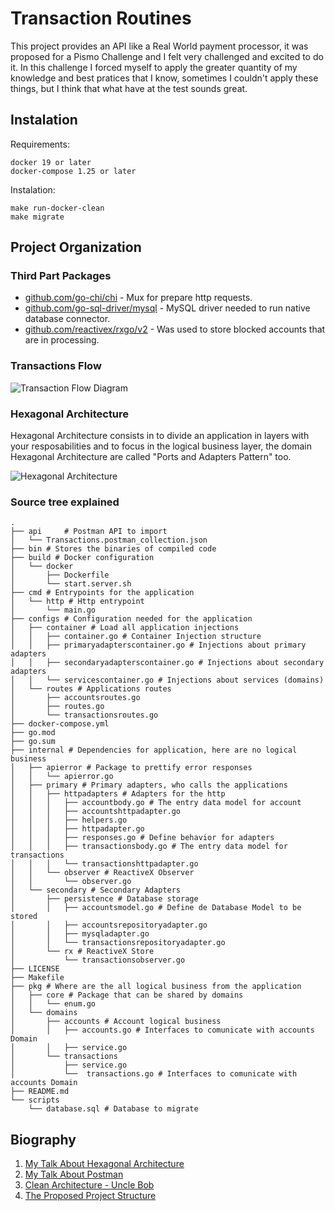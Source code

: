 # Transaction Routines
This project provides an API like a Real World payment processor, it was proposed for a Pismo Challenge and I felt very 
challenged and excited to do it.
In this challenge I forced myself to apply the greater quantity of my knowledge and best pratices that I know, sometimes
I couldn't apply these things, but I think that what have at the test sounds great.


## Instalation
Requirements:
```shell script
docker 19 or later
docker-compose 1.25 or later
```

Instalation:
```shell script
make run-docker-clean
make migrate
```

## Project Organization 

### Third Part Packages

* [github.com/go-chi/chi](github.com/go-chi/chi) - Mux for prepare http requests.
* [github.com/go-sql-driver/mysql](github.com/go-sql-driver/mysql) - MySQL driver needed to run native database connector.
* [github.com/reactivex/rxgo/v2](github.com/reactivex/rxgo/v2) - Was used to store blocked accounts that are in processing. 

### Transactions Flow
![Transaction Flow Diagram](https://github.com/raulinoneto/transactions-routines/images/transaction-diagram.png "Transaction Flow Diagram")

### Hexagonal Architecture
Hexagonal Architecture consists in to divide an application in layers with your resposabilities and to focus in the 
logical business layer, the domain
Hexagonal Architecture are called "Ports and Adapters Pattern" too.

![Hexagonal Architecture](https://github.com/raulinoneto/transactions-routines/images/hexagonal-architecture.png "Hexagonal Architecture")

### Source tree explained
```text
.
├── api     # Postman API to import
│   └── Transactions.postman_collection.json
├── bin # Stores the binaries of compiled code
├── build # Docker configuration
│   └── docker
│       ├── Dockerfile 
│       └── start.server.sh
├── cmd # Entrypoints for the application
│   └── http # Http entrypoint
│       └── main.go
├── configs # Configuration needed for the application
│   ├── container # Load all application injections
│   │   ├── container.go # Container Injection structure
│   │   ├── primaryadapterscontainer.go # Injections about primary adapters
│   │   ├── secondaryadapterscontainer.go # Injections about secondary adapters
│   │   └── servicescontainer.go # Injections about services (domains)
│   └── routes # Applications routes
│       ├── accountsroutes.go 
│       ├── routes.go
│       └── transactionsroutes.go
├── docker-compose.yml
├── go.mod
├── go.sum
├── internal # Dependencies for application, here are no logical business
│   ├── apierror # Package to prettify error responses
│   │   └── apierror.go
│   ├── primary # Primary adapters, who calls the applications
│   │   ├── httpadapters # Adapters for the http
│   │   │   ├── accountbody.go # The entry data model for account
│   │   │   ├── accountshttpadapter.go 
│   │   │   ├── helpers.go 
│   │   │   ├── httpadapter.go
│   │   │   ├── responses.go # Define behavior for adapters
│   │   │   ├── transactionsbody.go # The entry data model for transactions
│   │   │   └── transactionshttpadapter.go
│   │   └── observer # ReactiveX Observer
│   │       └── observer.go
│   └── secondary # Secondary Adapters
│       ├── persistence # Database storage
│       │   ├── accountsmodel.go # Define de Database Model to be stored
│       │   ├── accountsrepositoryadapter.go
│       │   ├── mysqladapter.go 
│       │   └── transactionsrepositoryadapter.go
│       └── rx # ReactiveX Store
│           └── transactionsobserver.go
├── LICENSE
├── Makefile
├── pkg # Where are the all logical business from the application
│   ├── core # Package that can be shared by domains
│   │   └── enum.go
│   └── domains 
│       ├── accounts # Account logical business
│       │   ├── accounts.go # Interfaces to comunicate with accounts Domain
│       │   ├── service.go
│       └── transactions
│           ├── service.go
│           └──  transactions.go # Interfaces to comunicate with accounts Domain
├── README.md
└── scripts
    └── database.sql # Database to migrate

```

## Biography

1. [My Talk About Hexagonal Architecture](https://docs.google.com/presentation/d/1nEpfDEfnwGB3Xy-7CMfccW7L2qZeo4UVR738434bVVY/edit?usp=sharing)
2. [My Talk About Postman](https://docs.google.com/presentation/d/1SHUSATWs-vOkScWXm6ae4vgjomEKeDrMkm0JQ1fXpRw/edit?usp=sharing)
3. [Clean Architecture - Uncle Bob](https://www.amazon.com.br/Clean-Architecture-Craftsmans-Software-Structure-ebook/dp/B075LRM681/)
4. [The Proposed Project Structure](https://github.com/golang-standards/project-layout)